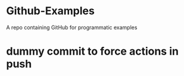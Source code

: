 # Github-Examples
A repo containing GitHub for programmatic examples

# dummy commit to force actions in push
